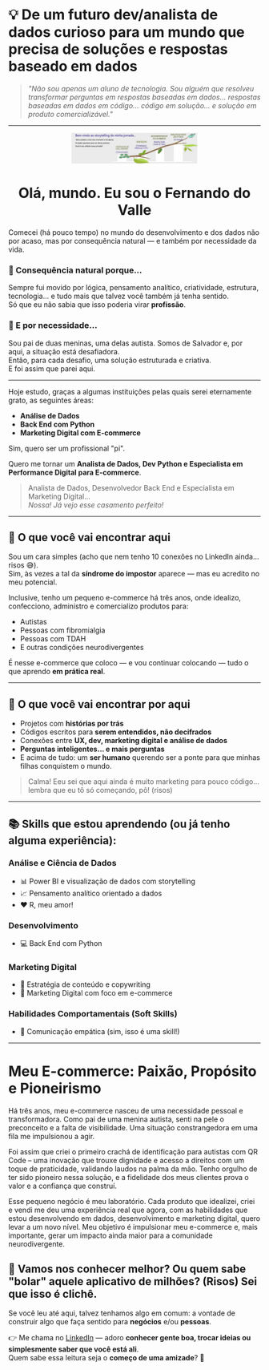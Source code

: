 # 💡 De um futuro dev/analista de dados curioso para um mundo que precisa de soluções e respostas baseado em dados

> *"Não sou apenas um aluno de tecnologia. Sou alguém que resolveu transformar perguntas em respostas baseadas em dados... respostas baseadas em dados em código... código em solução... e solução em produto comercializável."*
---
<p align="center"> <img src="https://github.com/DaDosValle/Imagens/blob/main/capa%20llllLLLLLLLLLLLLLLLLLLLLL.jpg" alt="Minha imagem" style="max-width:50%; height:auto;" /> </p>


 <h1 align="center">Olá, mundo. Eu sou o Fernando do Valle</h1>

Comecei (há pouco tempo) no mundo do desenvolvimento e dos dados não por acaso, mas por consequência natural — e também por necessidade da vida.

### 🌱 Consequência natural porque...

Sempre fui movido por lógica, pensamento analítico, criatividade, estrutura, tecnologia... e tudo mais que talvez você também já tenha sentido.  
Só que eu não sabia que isso poderia virar **profissão**.

### 💪 E por necessidade...

Sou pai de duas meninas, uma delas autista. Somos de Salvador e, por aqui, a situação está desafiadora.  
Então, para cada desafio, uma solução estruturada e criativa.  
E foi assim que parei aqui.

---

Hoje estudo, graças a algumas instituições pelas quais serei eternamente grato, as seguintes áreas:

- **Análise de Dados**
- **Back End com Python**
- **Marketing Digital com E-commerce**

Sim, quero ser um profissional "pi".

Quero me tornar um **Analista de Dados, Dev Python e Especialista em Performance Digital para E-commerce**.

> Analista de Dados, Desenvolvedor Back End e Especialista em Marketing Digital...  
> _Nossa! Já vejo esse casamento perfeito!_
---

## 📍 O que você vai encontrar aqui

Sou um cara simples (acho que nem tenho 10 conexões no LinkedIn ainda... risos 😅).  
Sim, às vezes a tal da **síndrome do impostor** aparece — mas eu acredito no meu potencial.

Inclusive, tenho um pequeno e-commerce há três anos, onde idealizo, confecciono, administro e comercializo produtos para:

- Autistas
- Pessoas com fibromialgia
- Pessoas com TDAH
- E outras condições neurodivergentes

É nesse e-commerce que coloco — e vou continuar colocando — tudo o que aprendo **em prática real**.

---

## 🚀 O que você vai encontrar por aqui

- Projetos com **histórias por trás**
- Códigos escritos para **serem entendidos, não decifrados**
- Conexões entre **UX, dev, marketing digital e análise de dados**
- **Perguntas inteligentes... e mais perguntas**
- E acima de tudo: um **ser humano** querendo ser a ponte para que minhas filhas conquistem o mundo.

> Calma! Eeu sei que aqui ainda é muito marketing para pouco código... lembra que eu tô só começando, pô! (risos)
---

## 📚 Skills que estou aprendendo (ou já tenho alguma experiência):

### Análise e Ciência de Dados
- 📊 Power BI e visualização de dados com storytelling
- 📈 Pensamento analítico orientado a dados
- ❤️ R, meu amor!

### Desenvolvimento
- 💻 Back End com Python

### Marketing Digital
- 🧠 Estratégia de conteúdo e copywriting
- 🛒 Marketing Digital com foco em e-commerce

### Habilidades Comportamentais (Soft Skills)
- 🤝 Comunicação empática (sim, isso é uma skill!)

---
# Meu E-commerce: Paixão, Propósito e Pioneirismo

Há três anos, meu e-commerce nasceu de uma necessidade pessoal e transformadora. Como pai de uma menina autista, senti na pele o preconceito e a falta de visibilidade. Uma situação constrangedora em uma fila me impulsionou a agir.

Foi assim que criei o primeiro crachá de identificação para autistas com QR Code – uma inovação que trouxe dignidade e acesso a direitos com um toque de praticidade, validando laudos na palma da mão. Tenho orgulho de ter sido pioneiro nessa solução, e a fidelidade dos meus clientes prova o valor e a confiança que construí.

Esse pequeno negócio é meu laboratório. Cada produto que idealizei, criei e vendi me deu uma experiência real que agora, com as habilidades que estou desenvolvendo em dados, desenvolvimento e marketing digital, quero levar a um novo nível. Meu objetivo é impulsionar meu e-commerce e, mais importante, gerar um impacto ainda maior para a comunidade neurodivergente.




## 🤝 Vamos nos conhecer melhor? Ou quem sabe "bolar" aquele aplicativo de milhões? (Risos) Sei que isso é clichê.

Se você leu até aqui, talvez tenhamos algo em comum: a vontade de construir algo que faça sentido para **negócios** e/ou **pessoas**.

👉 Me chama no [LinkedIn](https://www.linkedin.com/in/fernando-m-do-valle-b653a7349/) — adoro **conhecer gente boa, trocar ideias ou simplesmente saber que você está ali**.  
Quem sabe essa leitura seja o **começo de uma amizade**? 💙
